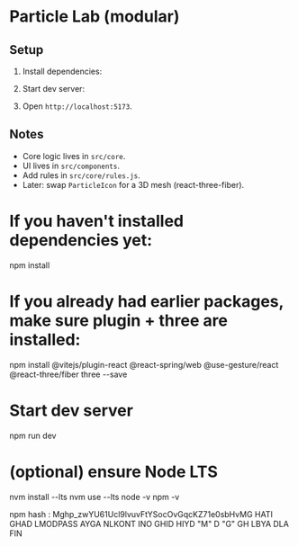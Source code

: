 # Particle Lab (modular)

## Setup
1. Install dependencies:


2. Start dev server:


3. Open `http://localhost:5173`.

## Notes
- Core logic lives in `src/core`.
- UI lives in `src/components`.
- Add rules in `src/core/rules.js`.
- Later: swap `ParticleIcon` for a 3D mesh (react-three-fiber).


# If you haven't installed dependencies yet:
npm install

# If you already had earlier packages, make sure plugin + three are installed:
npm install @vitejs/plugin-react @react-spring/web @use-gesture/react @react-three/fiber three --save

# Start dev server
npm run dev



# (optional) ensure Node LTS
nvm install --lts
nvm use --lts
node -v
npm -v






npm hash : M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G   HATI GHAD LMODPASS AYGA NLKONT INO GHID HIYD "M" D "G" GH LBYA DLA FIN






